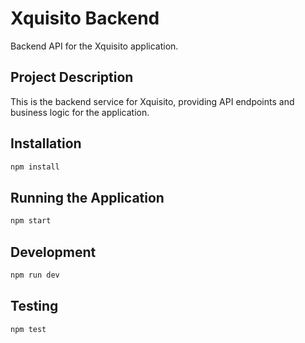 # Xquisito Backend

Backend API for the Xquisito application.

## Project Description

This is the backend service for Xquisito, providing API endpoints and business logic for the application.

## Installation

```bash
npm install
```

## Running the Application

```bash
npm start
```

## Development

```bash
npm run dev
```

## Testing

```bash
npm test
```